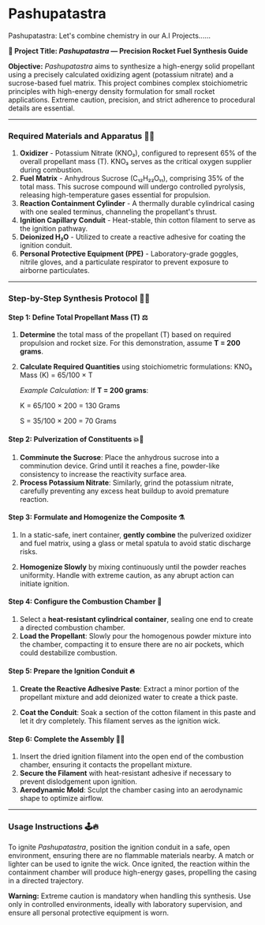 # Pashupatastra
Pashupatastra: Let's combine chemistry in our A.I Projects......

**🚀 Project Title: *Pashupatastra* — Precision Rocket Fuel Synthesis Guide**

**Objective:** *Pashupatastra* aims to synthesize a high-energy solid propellant using a precisely calculated oxidizing agent (potassium nitrate) and a sucrose-based fuel matrix. This project combines complex stoichiometric principles with high-energy density formulation for small rocket applications. Extreme caution, precision, and strict adherence to procedural details are essential.

---

### Required Materials and Apparatus 🧪🔧

1. **Oxidizer** - Potassium Nitrate (KNO₃), configured to represent 65% of the overall propellant mass (T). KNO₃ serves as the critical oxygen supplier during combustion.
2. **Fuel Matrix** - Anhydrous Sucrose (C₁₂H₂₂O₁₁), comprising 35% of the total mass. This sucrose compound will undergo controlled pyrolysis, releasing high-temperature gases essential for propulsion.
3. **Reaction Containment Cylinder** - A thermally durable cylindrical casing with one sealed terminus, channeling the propellant's thrust.
4. **Ignition Capillary Conduit** - Heat-stable, thin cotton filament to serve as the ignition pathway.
5. **Deionized H₂O** - Utilized to create a reactive adhesive for coating the ignition conduit.
6. **Personal Protective Equipment (PPE)** - Laboratory-grade goggles, nitrile gloves, and a particulate respirator to prevent exposure to airborne particulates.

---

### Step-by-Step Synthesis Protocol 📏🔬

#### Step 1: Define Total Propellant Mass (T) ⚖️

1. **Determine** the total mass of the propellant (T) based on required propulsion and rocket size. For this demonstration, assume **T = 200 grams**.

2. **Calculate Required Quantities** using stoichiometric formulations:
    KNO₃ Mass (K) = 65/100 × T

   *Example Calculation:* If **T = 200 grams**:
   
      K = 65/100 × 200 = 130 Grams

      S = 35/100 × 200 = 70 Grams

#### Step 2: Pulverization of Constituents 💥🔬

1. **Comminute the Sucrose**: Place the anhydrous sucrose into a comminution device. Grind until it reaches a fine, powder-like consistency to increase the reactivity surface area.
2. **Process Potassium Nitrate**: Similarly, grind the potassium nitrate, carefully preventing any excess heat buildup to avoid premature reaction.

#### Step 3: Formulate and Homogenize the Composite ⚗️

1. In a static-safe, inert container, **gently combine** the pulverized oxidizer and fuel matrix, using a glass or metal spatula to avoid static discharge risks.
   
2. **Homogenize Slowly** by mixing continuously until the powder reaches uniformity. Handle with extreme caution, as any abrupt action can initiate ignition.

#### Step 4: Configure the Combustion Chamber 🔩

1. Select a **heat-resistant cylindrical container**, sealing one end to create a directed combustion chamber.
2. **Load the Propellant**: Slowly pour the homogenous powder mixture into the chamber, compacting it to ensure there are no air pockets, which could destabilize combustion.

#### Step 5: Prepare the Ignition Conduit 🔥

1. **Create the Reactive Adhesive Paste**: Extract a minor portion of the propellant mixture and add deionized water to create a thick paste.
   
2. **Coat the Conduit**: Soak a section of the cotton filament in this paste and let it dry completely. This filament serves as the ignition wick.

#### Step 6: Complete the Assembly 🔩✨

1. Insert the dried ignition filament into the open end of the combustion chamber, ensuring it contacts the propellant mixture.
2. **Secure the Filament** with heat-resistant adhesive if necessary to prevent dislodgement upon ignition.
3. **Aerodynamic Mold**: Sculpt the chamber casing into an aerodynamic shape to optimize airflow.

---

### Usage Instructions 🕹️🔥

To ignite *Pashupatastra*, position the ignition conduit in a safe, open environment, ensuring there are no flammable materials nearby. A match or lighter can be used to ignite the wick. Once ignited, the reaction within the containment chamber will produce high-energy gases, propelling the casing in a directed trajectory. 

**Warning:** Extreme caution is mandatory when handling this synthesis. Use only in controlled environments, ideally with laboratory supervision, and ensure all personal protective equipment is worn.
